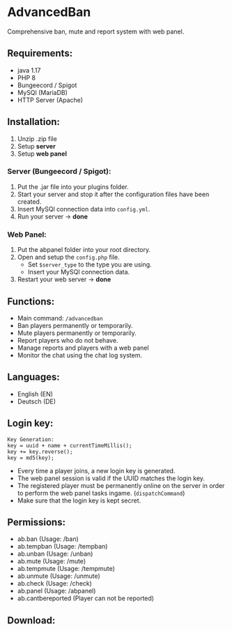 # AdvancedBan
Comprehensive ban, mute and report system with web panel.

## Requirements:
- java 1.17
- PHP 8
- Bungeecord / Spigot
- MySQl (MariaDB)
- HTTP Server (Apache)

## Installation:
1. Unzip .zip file
2. Setup **server**
3. Setup **web panel**
### Server (Bungeecord / Spigot):
1. Put the .jar file into your plugins folder.
2. Start your server and stop it after the configuration files have been created.
3. Insert MySQl connection data into `config.yml`.
4. Run your server -> **done**
### Web Panel:
1. Put the abpanel folder into your root directory.
2. Open and setup the `config.php` file.
   - Set `$server_type` to the type you are using.
   - Insert your MySQl connection data.
3. Restart your web server -> **done**

## Functions:
- Main command: `/advancedban`
- Ban players permanently or temporarily.
- Mute players permanently or temporarily.
- Report players who do not behave.
- Manage reports and players with a web panel
- Monitor the chat using the chat log system.

## Languages:
- English (EN)
- Deutsch (DE)

## Login key:
````
Key Generation:
key = uuid + name + currentTimeMillis();
key += key.reverse();
key = md5(key);
````
- Every time a player joins, a new login key is generated.
- The web panel session is valid if the UUID matches the login key.
- The registered player must be permanently online on the server in order to perform the web panel tasks ingame. (`dispatchCommand`)
- Make sure that the login key is kept secret.

## Permissions:
- ab.ban (Usage: /ban)
- ab.tempban (Usage: /tempban)
- ab.unban (Usage: /unban)
- ab.mute (Usage: /mute)
- ab.tempmute (Usage: /tempmute)
- ab.unmute (Usage: /unmute)
- ab.check (Usage: /check)
- ab.panel (Usage: /abpanel)
- ab.cantbereported (Player can not be reported)

## Download:
